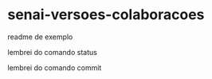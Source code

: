# senai-versoes-colaboracoes

readme de exemplo

lembrei do comando status

lembrei do comando commit